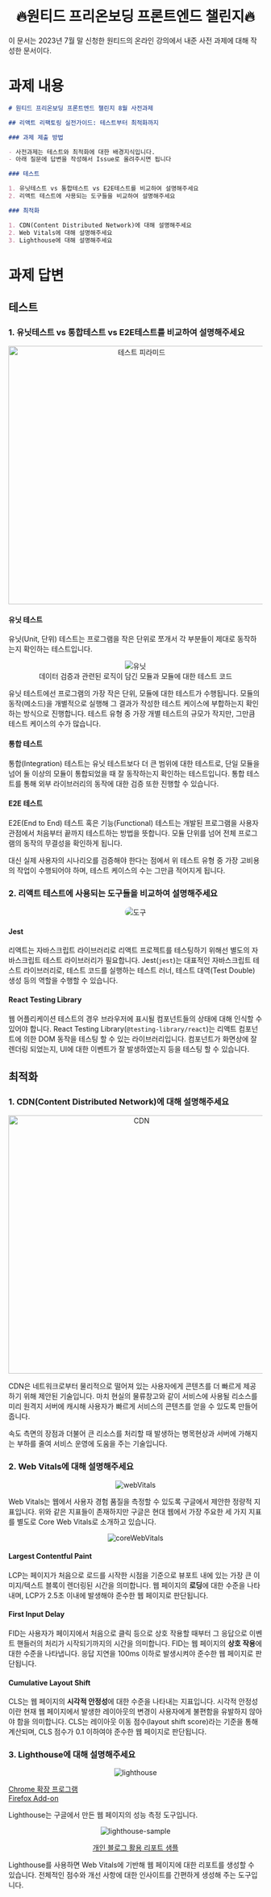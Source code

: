 <h1 align="center">🔥원티드 프리온보딩 프론트엔드 챌린지🔥</h1>

이 문서는 2023년 7월 말 신청한 원티드의 온라인 강의에서 내준 사전 과제에 대해 작성한 문서이다.

# 과제 내용

```markdown
# 원티드 프리온보딩 프론트엔드 챌린지 8월 사전과제

## 리액트 리팩토링 실전가이드: 테스트부터 최적화까지

### 과제 제출 방법

- 사전과제는 테스트와 최적화에 대한 배경지식입니다.
- 아래 질문에 답변을 작성해서 Issue로 올려주시면 됩니다

### 테스트

1. 유닛테스트 vs 통합테스트 vs E2E테스트를 비교하여 설명해주세요
2. 리액트 테스트에 사용되는 도구들을 비교하여 설명해주세요

### 최적화

1. CDN(Content Distributed Network)에 대해 설명해주세요
2. Web Vitals에 대해 설명해주세요
3. Lighthouse에 대해 설명해주세요
```

# 과제 답변

## 테스트

### 1. 유닛테스트 vs 통합테스트 vs E2E테스트를 비교하여 설명해주세요

<p align="center">
  <img width="512" alt="테스트 피라미드" src="https://i.postimg.cc/xTX4h905/testing.png"/>
</p>

#### 유닛 테스트

유닛(Unit, 단위) 테스트는 프로그램을 작은 단위로 쪼개서 각 부분들이 제대로 동작하는지 확인하는 테스트입니다.

<p align="center">
  <img alt="유닛" src="https://i.postimg.cc/2y0Y7Wpr/image.png"/>
  <br/>
  데이터 검증과 관련된 로직이 담긴 모듈과 모듈에 대한 테스트 코드
</p>

유닛 테스트에선 프로그램의 가장 작은 단위, 모듈에 대한 테스트가 수행됩니다. 모듈의 동작(메소드)을 개별적으로 실행해 그 결과가 작성한 테스트 케이스에 부합하는지 확인하는 방식으로 진행합니다. 테스트 유형 중 가장 개별 테스트의 규모가 작지만, 그만큼 테스트 케이스의 수가 많습니다.

#### 통합 테스트

통합(Integration) 테스트는 유닛 테스트보다 더 큰 범위에 대한 테스트로, 단일 모듈을 넘어 둘 이상의 모듈이 통합되었을 때 잘 동작하는지 확인하는 테스트입니다. 통합 테스트를 통해 외부 라이브러리의 동작에 대한 검증 또한 진행할 수 있습니다.

#### E2E 테스트

E2E(End to End) 테스트 혹은 기능(Functional) 테스트는 개발된 프로그램을 사용자 관점에서 처음부터 끝까지 테스트하는 방법을 뜻합니다. 모듈 단위를 넘어 전체 프로그램의 동작의 무결성을 확인하게 됩니다.

대신 실제 사용자의 시나리오를 검증해야 한다는 점에서 위 테스트 유형 중 가장 고비용의 작업이 수행되어야 하며, 테스트 케이스의 수는 그만큼 적어지게 됩니다.

### 2. 리액트 테스트에 사용되는 도구들을 비교하여 설명해주세요

<p align="center">
  <img alt="도구" src="https://i.postimg.cc/52Q1tkHb/image.png" style="border-radius: 32px"/>
</p>

#### Jest

리액트는 자바스크립트 라이브러리로 리액트 프로젝트를 테스팅하기 위해선 별도의 자바스크립트 테스트 라이브러리가 필요합니다. Jest(`jest`)는 대표적인 자바스크립트 테스트 라이브러리로, 테스트 코드를 실행하는 테스트 러너, 테스트 대역(Test Double) 생성 등의 역할을 수행할 수 있습니다.

#### React Testing Library

웹 어플리케이션 테스트의 경우 브라우저에 표시될 컴포넌트들의 상태에 대해 인식할 수 있어야 합니다. React Testing Library(`@testing-library/react`)는 리액트 컴포넌트에 의한 DOM 동작을 테스팅 할 수 있는 라이브러리입니다. 컴포넌트가 화면상에 잘 렌더링 되었는지, UI에 대한 이벤트가 잘 발생하였는지 등을 테스팅 할 수 있습니다.

## 최적화

### 1. CDN(Content Distributed Network)에 대해 설명해주세요

<p align="center">
  <img width="512" alt="CDN" src="https://i.postimg.cc/BvG4hCVB/cdn.png"/>
</p>

CDN은 네트워크로부터 물리적으로 떨어져 있는 사용자에게 콘텐츠를 더 빠르게 제공하기 위해 제안된 기술입니다. 마치 현실의 물류창고와 같이 서비스에 사용될 리소스를 미리 원격지 서버에 캐시해 사용자가 빠르게 서비스의 콘텐츠를 얻을 수 있도록 만들어줍니다.

속도 측면의 장점과 더불어 큰 리소스를 처리할 때 발생하는 병목현상과 서버에 가해지는 부하를 줄여 서비스 운영에 도움을 주는 기술입니다.

### 2. Web Vitals에 대해 설명해주세요

<p align="center">
  <img alt="webVitals" src="https://i.postimg.cc/2ykq8HVz/webvitals.png"/>
</p>

Web Vitals는 웹에서 사용자 경험 품질을 측정할 수 있도록 구글에서 제안한 정량적 지표입니다. 위와 같은 지표들이 존재하지만 구글은 현대 웹에서 가장 주요한 세 가지 지표를 별도로 Core Web Vitals로 소개하고 있습니다.

<p align="center">
  <img alt="coreWebVitals" src="https://i.postimg.cc/jSxrgGBq/core-Web-Vitals.png"/>
</p>

#### Largest Contentful Paint

LCP는 페이지가 처음으로 로드를 시작한 시점을 기준으로 뷰포트 내에 있는 가장 큰 이미지/텍스트 블록이 렌더링된 시간을 의미합니다. 웹 페이지의 **로딩**에 대한 수준을 나타내며, LCP가 2.5초 이내에 발생해야 준수한 웹 페이지로 판단됩니다.

#### First Input Delay

FID는 사용자가 페이지에서 처음으로 클릭 등으로 상호 작용할 때부터 그 응답으로 이벤트 핸들러의 처리가 시작되기까지의 시간을 의미합니다. FID는 웹 페이지의 **상호 작용**에 대한 수준을 나타냅니다. 응답 지연을 100ms 이하로 발생시켜야 준수한 웹 페이지로 판단됩니다.

#### Cumulative Layout Shift

CLS는 웹 페이지의 **시각적 안정성**에 대한 수준을 나타내는 지표입니다. 시각적 안정성이란 현재 웹 페이지에서 발생한 레이아웃의 변경이 사용자에게 불편함을 유발하지 않아야 함을 의미합니다. CLS는 레이아웃 이동 점수(layout shift score)라는 기준을 통해 계산되며, CLS 점수가 0.1 이하여야 준수한 웹 페이지로 판단됩니다.

### 3. Lighthouse에 대해 설명해주세요

<p align="center">
  <img alt="lighthouse" src="https://i.postimg.cc/6pW2CVx7/lighthouse.png"/>
</p>

[Chrome 확장 프로그램](https://chrome.google.com/webstore/detail/lighthouse/blipmdconlkpinefehnmjammfjpmpbjk?hl=ko)  
[Firefox Add-on](https://addons.mozilla.org/ko/firefox/addon/google-lighthouse/)

Lighthouse는 구글에서 만든 웹 페이지의 성능 측정 도구입니다.

<p align="center">
  <img alt="lighthouse-sample" src="https://i.postimg.cc/qvHsC6jS/image.png"/>
</p>

<p align="center"><a href="https://googlechrome.github.io/lighthouse/viewer/?psiurl=https%3A%2F%2Fblog.anteater-lab.link%2F&strategy=mobile&category=performance&category=accessibility&category=best-practices&category=seo&category=pwa&utm_source=lh-chrome-ext" target="_blank">개인 블로그 활용 리포트 샘플</a></p>

Lighthouse를 사용하면 Web Vitals에 기반해 웹 페이지에 대한 리포트를 생성할 수 있습니다. 전체적인 점수와 개선 사항에 대한 인사이트를 간편하게 생성해 주는 도구입니다.
